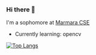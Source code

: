### Hi there 👋

<!--
**cemanaral/cemanaral** is a ✨ _special_ ✨ repository because its `README.md` (this file) appears on your GitHub profile.

Here are some ideas to get you started:

- 🔭 I’m currently working on ...

- 👯 I’m looking to collaborate on ...
- 🤔 I’m looking for help with ...
- 💬 Ask me about ...
- 📫 How to reach me: ...
- 😄 Pronouns: ...
- ⚡ Fun fact: ...
-->

I'm a sophomore at [Marmara CSE](http://cse.eng.marmara.edu.tr/en)

- Currently learning: opencv

[![Top Langs](https://github-readme-stats.vercel.app/api/top-langs/?username=cemanaral)](https://github.com/anuraghazra/github-readme-stats)
